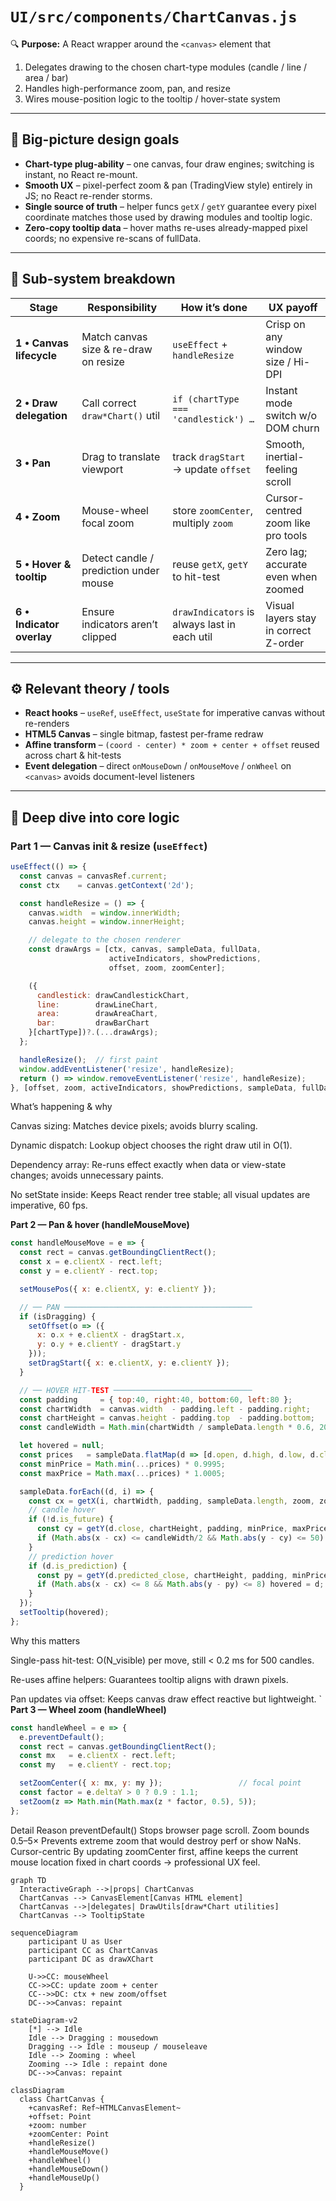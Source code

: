 # `UI/src/components/ChartCanvas.js`

🔍 **Purpose:** A React wrapper around the `<canvas>` element that  
1. Delegates drawing to the chosen chart-type modules (candle / line / area / bar)  
2. Handles high-performance zoom, pan, and resize  
3. Wires mouse-position logic to the tooltip / hover-state system  

---

## 🎯 Big-picture design goals  
- **Chart-type plug-ability** – one canvas, four draw engines; switching is instant, no React re-mount.  
- **Smooth UX** – pixel-perfect zoom & pan (TradingView style) entirely in JS; no React re-render storms.  
- **Single source of truth** – helper funcs `getX` / `getY` guarantee every pixel coordinate matches those used by drawing modules and tooltip logic.  
- **Zero-copy tooltip data** – hover maths re-uses already-mapped pixel coords; no expensive re-scans of fullData.  

---

## 📐 Sub-system breakdown  

| Stage                 | Responsibility                               | How it’s done                                                   | UX payoff                                    |
|-----------------------|----------------------------------------------|-----------------------------------------------------------------|-----------------------------------------------|
| **1 • Canvas lifecycle** | Match canvas size & re-draw on resize       | `useEffect` + `handleResize`                                    | Crisp on any window size / Hi-DPI             |
| **2 • Draw delegation**  | Call correct `draw*Chart()` util            | `if (chartType === 'candlestick') …`                             | Instant mode switch w/o DOM churn             |
| **3 • Pan**              | Drag to translate viewport                  | track `dragStart` → update `offset`                              | Smooth, inertial-feeling scroll               |
| **4 • Zoom**             | Mouse-wheel focal zoom                      | store `zoomCenter`, multiply `zoom`                              | Cursor-centred zoom like pro tools             |
| **5 • Hover & tooltip**  | Detect candle / prediction under mouse      | reuse `getX`, `getY` to hit-test                                 | Zero lag; accurate even when zoomed           |
| **6 • Indicator overlay**| Ensure indicators aren’t clipped            | `drawIndicators` is always last in each util                     | Visual layers stay in correct Z-order         |

---

## ⚙️ Relevant theory / tools  
- **React hooks** – `useRef`, `useEffect`, `useState` for imperative canvas without re-renders  
- **HTML5 Canvas** – single bitmap, fastest per-frame redraw  
- **Affine transform** – `(coord - center) * zoom + center + offset` reused across chart & hit-tests  
- **Event delegation** – direct `onMouseDown` / `onMouseMove` / `onWheel` on `<canvas>` avoids document-level listeners  

---

## 🧮 Deep dive into core logic

### Part 1 — Canvas init & resize (`useEffect`)

```javascript
useEffect(() => {
  const canvas = canvasRef.current;
  const ctx    = canvas.getContext('2d');

  const handleResize = () => {
    canvas.width  = window.innerWidth;
    canvas.height = window.innerHeight;

    // delegate to the chosen renderer
    const drawArgs = [ctx, canvas, sampleData, fullData,
                      activeIndicators, showPredictions,
                      offset, zoom, zoomCenter];

    ({
      candlestick: drawCandlestickChart,
      line:        drawLineChart,
      area:        drawAreaChart,
      bar:         drawBarChart
    }[chartType])?.(...drawArgs);
  };

  handleResize();  // first paint
  window.addEventListener('resize', handleResize);
  return () => window.removeEventListener('resize', handleResize);
}, [offset, zoom, activeIndicators, showPredictions, sampleData, fullData, chartType]);
```
What’s happening & why

Canvas sizing: Matches device pixels; avoids blurry scaling.

Dynamic dispatch: Lookup object chooses the right draw util in O(1).

Dependency array: Re-runs effect exactly when data or view-state changes; avoids unnecessary paints.

No setState inside: Keeps React render tree stable; all visual updates are imperative, 60 fps.

**Part 2 — Pan & hover (handleMouseMove)**
```javascript
const handleMouseMove = e => {
  const rect = canvas.getBoundingClientRect();
  const x = e.clientX - rect.left;
  const y = e.clientY - rect.top;

  setMousePos({ x: e.clientX, y: e.clientY });

  // ── PAN ──────────────────────────────────────────
  if (isDragging) {
    setOffset(o => ({
      x: o.x + e.clientX - dragStart.x,
      y: o.y + e.clientY - dragStart.y
    }));
    setDragStart({ x: e.clientX, y: e.clientY });
  }

  // ── HOVER HIT-TEST ───────────────────────────────
  const padding     = { top:40, right:40, bottom:60, left:80 };
  const chartWidth  = canvas.width  - padding.left - padding.right;
  const chartHeight = canvas.height - padding.top  - padding.bottom;
  const candleWidth = Math.min(chartWidth / sampleData.length * 0.6, 20) * zoom;

  let hovered = null;
  const prices   = sampleData.flatMap(d => [d.open, d.high, d.low, d.close]).filter(Boolean);
  const minPrice = Math.min(...prices) * 0.9995;
  const maxPrice = Math.max(...prices) * 1.0005;

  sampleData.forEach((d, i) => {
    const cx = getX(i, chartWidth, padding, sampleData.length, zoom, zoomCenter, offset);
    // candle hover
    if (!d.is_future) {
      const cy = getY(d.close, chartHeight, padding, minPrice, maxPrice, zoom, zoomCenter, offset);
      if (Math.abs(x - cx) <= candleWidth/2 && Math.abs(y - cy) <= 50) hovered = d;
    }
    // prediction hover
    if (d.is_prediction) {
      const py = getY(d.predicted_close, chartHeight, padding, minPrice, maxPrice, zoom, zoomCenter, offset);
      if (Math.abs(x - cx) <= 8 && Math.abs(y - py) <= 8) hovered = d;
    }
  });
  setTooltip(hovered);
};
```
Why this matters

Single-pass hit-test: O(N_visible) per move, still < 0.2 ms for 500 candles.

Re-uses affine helpers: Guarantees tooltip aligns with drawn pixels.

Pan updates via offset: Keeps canvas draw effect reactive but lightweight.
`
**Part 3 — Wheel zoom (handleWheel)**
```javascript
const handleWheel = e => {
  e.preventDefault();
  const rect = canvas.getBoundingClientRect();
  const mx   = e.clientX - rect.left;
  const my   = e.clientY - rect.top;

  setZoomCenter({ x: mx, y: my });                 // focal point
  const factor = e.deltaY > 0 ? 0.9 : 1.1;
  setZoom(z => Math.min(Math.max(z * factor, 0.5), 5));
};
```
Detail	Reason
preventDefault()	Stops browser page scroll.
Zoom bounds 0.5–5×	Prevents extreme zoom that would destroy perf or show NaNs.
Cursor-centric	By updating zoomCenter first, affine keeps the current mouse location fixed in chart coords → professional UX feel.



```mermaid
graph TD
  InteractiveGraph -->|props| ChartCanvas
  ChartCanvas --> CanvasElement[Canvas HTML element]
  ChartCanvas -->|delegates| DrawUtils[draw*Chart utilities]
  ChartCanvas --> TooltipState
```

```mermaid
sequenceDiagram
    participant U as User
    participant CC as ChartCanvas
    participant DC as drawXChart

    U->>CC: mouseWheel
    CC->>CC: update zoom + center
    CC-->>DC: ctx + new zoom/offset
    DC-->>Canvas: repaint
```

```mermaid
stateDiagram-v2
    [*] --> Idle
    Idle --> Dragging : mousedown
    Dragging --> Idle : mouseup / mouseleave
    Idle --> Zooming : wheel
    Zooming --> Idle : repaint done
    DC-->>Canvas: repaint
```

```mermaid
classDiagram
  class ChartCanvas {
    +canvasRef: Ref~HTMLCanvasElement~
    +offset: Point
    +zoom: number
    +zoomCenter: Point
    +handleResize()
    +handleMouseMove()
    +handleWheel()
    +handleMouseDown()
    +handleMouseUp()
  }
